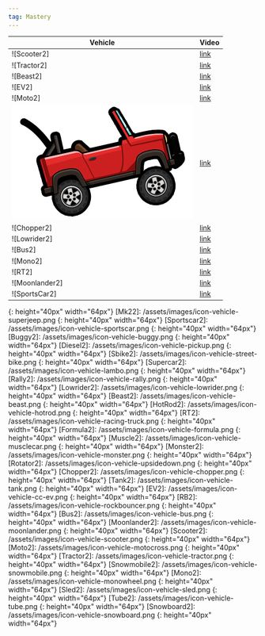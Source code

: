 ```yaml
---
tag: Mastery
---
```

Vehicle | Video  
-- | --  
![Scooter2] | [link](https://youtu.be/XKOoM9IwgO4?si=TG43-qtEcUJAYaZS)  
![Tractor2] | [link](https://youtu.be/Ld_1OAPpyCI?si=xq_zHQ9pwvV_LI5l)  
![Beast2] |  [link](https://youtu.be/s3jU349VZQQ?si=6vnr4nC7EM_5nP1j)    
![EV2] | [link](https://youtu.be/MFvLgolPzsg?si=i1RtrbPxLTEVfupv)  
![Moto2] | [link](https://youtu.be/WF_MYUhSRpo?si=MZDttFa9K-ub1NGK)  
![Jeep2] | [link](https://youtu.be/8Vx8ccdF7uE?si=zQBWryYVQgo82cA9)  
![Chopper2] | [link](https://youtu.be/bp_3Hjwh5FM?si=easm75D4m0Nl2IIT)
![Lowrider2] | [link](https://youtu.be/6wSmBv7VPqU?si=0acyOIWBxeXDrfRT)  
![Bus2] | [link](https://youtu.be/ZCUTiXw3jQ8?si=AlBTF8mZkPBJtidD)  
![Mono2] | [link](https://youtu.be/mK64C5HVszM?si=vdKiuczPbOxbpb4-)  
![RT2] | [link](https://youtu.be/wc-6b-7Oyqc?si=2jt1bCEynqtV5moz)  
![Moonlander2] | [link](http://www.youtube.com/watch?v=ATDNgvF0XhQ)  
![SportsCar2] | [link](https://youtu.be/ObVUDdYWOLc?si=rgiH1vZ_CsWp1_US)  

[Jeep2]: /assets/images/icon-vehicle-jeep.png
{: height="40px" width="64px"}
[Mk22]: /assets/images/icon-vehicle-superjeep.png
{: height="40px" width="64px"}
[Sportscar2]: /assets/images/icon-vehicle-sportscar.png
{: height="40px" width="64px"}
[Buggy2]: /assets/images/icon-vehicle-buggy.png
{: height="40px" width="64px"}
[Diesel2]: /assets/images/icon-vehicle-pickup.png
{: height="40px" width="64px"}
[Sbike2]: /assets/images/icon-vehicle-street-bike.png
{: height="40px" width="64px"}
[Supercar2]: /assets/images/icon-vehicle-lambo.png
{: height="40px" width="64px"}
[Rally2]: /assets/images/icon-vehicle-rally.png
{: height="40px" width="64px"}
[Lowrider2]: /assets/images/icon-vehicle-lowrider.png
{: height="40px" width="64px"}
[Beast2]: /assets/images/icon-vehicle-beast.png
{: height="40px" width="64px"}
[HotRod2]: /assets/images/icon-vehicle-hotrod.png
{: height="40px" width="64px"}
[RT2]: /assets/images/icon-vehicle-racing-truck.png
{: height="40px" width="64px"}
[Formula2]: /assets/images/icon-vehicle-formula.png
{: height="40px" width="64px"}
[Muscle2]: /assets/images/icon-vehicle-musclecar.png
{: height="40px" width="64px"}
[Monster2]: /assets/images/icon-vehicle-monster.png
{: height="40px" width="64px"}
[Rotator2]: /assets/images/icon-vehicle-upsidedown.png
{: height="40px" width="64px"}
[Chopper2]: /assets/images/icon-vehicle-chopper.png
{: height="40px" width="64px"}
[Tank2]: /assets/images/icon-vehicle-tank.png
{: height="40px" width="64px"}
[EV2]: /assets/images/icon-vehicle-cc-ev.png
{: height="40px" width="64px"}
[RB2]: /assets/images/icon-vehicle-rockbouncer.png
{: height="40px" width="64px"}
[Bus2]: /assets/images/icon-vehicle-bus.png
{: height="40px" width="64px"}
[Moonlander2]: /assets/images/icon-vehicle-moonlander.png
{: height="40px" width="64px"}
[Scooter2]: /assets/images/icon-vehicle-scooter.png
{: height="40px" width="64px"}
[Moto2]: /assets/images/icon-vehicle-motocross.png
{: height="40px" width="64px"}
[Tractor2]: /assets/images/icon-vehicle-tractor.png
{: height="40px" width="64px"}
[Snowmobile2]: /assets/images/icon-vehicle-snowmobile.png
{: height="40px" width="64px"}
[Mono2]: /assets/images/icon-vehicle-monowheel.png
{: height="40px" width="64px"}
[Sled2]: /assets/images/icon-vehicle-sled.png
{: height="40px" width="64px"}
[Tube2]: /assets/images/icon-vehicle-tube.png
{: height="40px" width="64px"}
[Snowboard2]: /assets/images/icon-vehicle-snowboard.png
{: height="40px" width="64px"}
